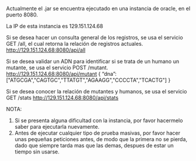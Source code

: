 Actualmente el .jar se encuentra ejecutado en una instancia de oracle, en el puerto 8080.

La IP de esta instancia es 129.151.124.68

Si se desea hacer un consulta general de los registros, se usa el servicio GET /all, el cual retorna la relación de registros actuales.
http://129.151.124.68:8080/api/all

Si se desea validar un ADN para identificar si se trata de un humano un mutante, se usa el servicio POST /mutant.
http://129.151.124.68:8080/api/mutant
{
“dna”:["ATGCGA","CAGTGC","TTATGT","AGAAGG","CCCCTA","TCACTG"]
}

Si se desea conocer la relación de mutantes y humanos, se usa el servicio GET /stats
http://129.151.124.68:8080/api/stats

NOTA: 
1. Si se presenta alguna dificultad con la instancia, por favor hacermelo saber para ejecutarla nuevamente.
2. Antes de ejecutar cualquier tipo de prueba masivas, por favor hacer unas pequeñas peticiones antes, de modo que la primera no se pierda, dado que siempre tarda mas que las demas, despues de estar un tiempo sin usarse.
